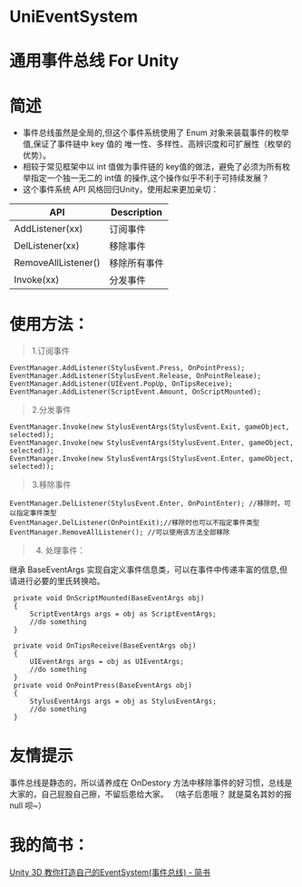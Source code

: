 # UniEventSystem
# 通用事件总线 For Unity

# 简述
* 事件总线虽然是全局的,但这个事件系统使用了 Enum 对象来装载事件的枚举值,保证了事件链中 key 值的 唯一性、多样性、高辨识度和可扩展性（枚举的优势）。
* 相较于常见框架中以 int 值做为事件链的 key值的做法，避免了必须为所有枚举指定一个独一无二的 int值 的操作,这个操作似乎不利于可持续发展？
* 这个事件系统 API 风格回归Unity，使用起来更加亲切：

|API|Description|
|---|------|
AddListener(xx) | 订阅事件
DelListener(xx) | 移除事件
RemoveAllListener() | 移除所有事件
Invoke(xx) |分发事件

 # 使用方法：
 
 > 1.订阅事件
```
EventManager.AddListener(StylusEvent.Press, OnPointPress);
EventManager.AddListener(StylusEvent.Release, OnPointRelease);
EventManager.AddListener(UIEvent.PopUp, OnTipsReceive);           
EventManager.AddListener(ScriptEvent.Amount, OnScriptMounted); 
```

> 2.分发事件
```
EventManager.Invoke(new StylusEventArgs(StylusEvent.Exit, gameObject, selected));
EventManager.Invoke(new StylusEventArgs(StylusEvent.Enter, gameObject, selected));
EventManager.Invoke(new StylusEventArgs(StylusEvent.Enter, gameObject, selected));
```

> 3.移除事件
```
EventManager.DelListener(StylusEvent.Enter, OnPointEnter); //移除时，可以指定事件类型
EventManager.DelListener(OnPointExit);//移除时也可以不指定事件类型
EventManager.RemoveAllListener(); //可以使用该方法全部移除
```

> 4. 处理事件：

继承 BaseEventArgs 实现自定义事件信息类，可以在事件中传递丰富的信息,但请进行必要的里氏转换哈。
```
 private void OnScriptMounted(BaseEventArgs obj)
 {
     ScriptEventArgs args = obj as ScriptEventArgs;
     //do something 
 }

 private void OnTipsReceive(BaseEventArgs obj)
 {
     UIEventArgs args = obj as UIEventArgs;
     //do something 
 }
 private void OnPointPress(BaseEventArgs obj)
 {
     StylusEventArgs args = obj as StylusEventArgs;
     //do something 
 }

```

# 友情提示
事件总线是静态的，所以请养成在 OnDestory 方法中移除事件的好习惯，总线是大家的，自己屁股自己擦，不留后患给大家。
（啥子后患哦？ 就是莫名其妙的报 null 呗~）

# 我的简书：
[Unity 3D 教你打造自己的EventSystem(事件总线) - 简书](https://www.jianshu.com/p/bf82beb41f7f)



